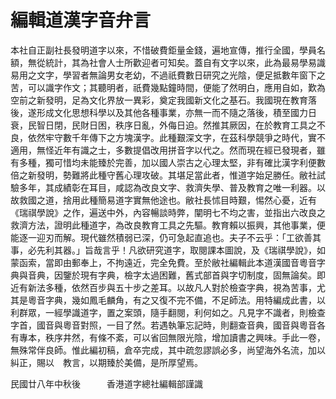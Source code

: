 編輯道漢字音弁言
================
本社自正副社長發明道字以來，不惜破費鉅量金錢，遍地宣傳，推行全國，學員名額，無從統計，其為社會人士所歡迎者可知矣。蓋自有文字以來，此為最易學易識易用之文字，學習者無論男女老幼，不過祇費數日研究之光陰，便足抵數年窗下之苦，可以識字作文；其聽明者，祇費幾點鐘時間，便能了然明白，應用自如，歎為空前之新發明，足為文化界放一異彩，奠定我國新文化之基石。我國現在教育落後，遂形成文化思想科學以及其他各種事業，亦無一而不隨之落後，積至國力日衰，民智日閉，民財日困，秩序日亂，外侮日迫。然推其厥因，在於教育工具之不良，依然牢守數千年傳下之方塊漢字。此種艱深文字，在茲科學競爭之時代，實不適用，無怪近年有識之士，多數提倡改用拼音字以代之。然而現在經已發現者，雖有多種，獨可惜均未能臻於完善，加以國人崇古之心理太堅，非有確比漢字利便數倍之新發明，勢難將此種守舊心理攻破。其堪足當此者，惟道字始足勝任。敝社試驗多年，其成績彰在耳目，咸認為改良文字、救濟失學、普及教育之唯一利器。以故救國之道，捨用此種簡易道字實無他途也。敝社長怵目時艱，惕然心憂，近有《瑞祺學說》之作，遍送中外，內容暢談時弊，闡明七不均之害，並指出六改良之救濟方法，證明此種道字，為改良教育工具之先驅。教育賴以振興，其他事業，便能逐一迎刃而解。現代雖然積弱已深，仍可急起直追也。夫子不云乎：「工欲善其事，必先利其器。」旨哉言乎！凡欲研究道字，取閱課本圖說，及《瑞祺學說》，如蒙函索，當即由郵奉上，不拘遠近，完全免費。至於敝社編輯此本道漢國音粵音字典與音典，因鑒於現有字典，檢字太過困難，舊式部首與字切制度，固無論矣。即近有新法多種，依然百步與五十步之差耳。以故凡人對於檢查字典，視為苦事，尤其是粵音字典，幾如鳳毛麟角，有之又復不完不備，不足師法。用特編成此書，以利群眾，一經學識道字，置之案頭，隨手翻閱，利何如之。凡見字不識者，則檢查字首，國音與粵音對照，一目了然。若遇執筆忘記時，則翻查音典，國音與粵音各有專本，秩序井然，有條不紊，可以省回無限光陰，增加讀書之興味。手此一卷，無殊常伴良師。惟此編初稿，倉卒完成，其中疏忽謬誤必多，尚望海外名流，加以糾正，賜以　教言，以期臻於美備，是所厚望焉。

民國廿八年中秋後　　　香港道字總社編輯部謹識